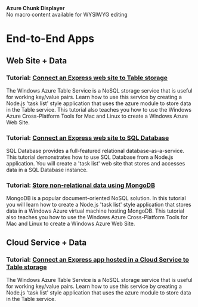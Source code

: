 <properties pageTitle="end-to-end" title="end-to-end" description="end-to-end" />

<div title="This is rendered content from macro" class="umbMacroHolder" onresizestart="return false;" umbpageid="14787" umbversionid="c94b2841-7fd7-4c47-8f26-6badcf0a903a" ismacro="true" umb_chunkpath="devcenter/Menu" umb_modaltrigger="" umb_chunkurl="" umb_hide="0" umb_chunkname="NodeJSLeft" umb_modalpopup="0" umb_macroalias="AzureChunkDisplayer"><!-- startUmbMacro --><span><strong>Azure Chunk Displayer</strong><br />No macro content available for WYSIWYG editing</span><!-- endUmbMacro --></div>
<h1 id="menu-nodejs-e2e">End-to-End Apps</h1>
<h2>Web Site + Data</h2>
<h3 class="tutorial"><span>Tutorial: </span><a href="/en-us/develop/nodejs/tutorials/web-site-with-storage/">Connect an Express web site to Table storage</a></h3>
<p>The Windows Azure Table Service is a NoSQL storage service that is useful for working key/value pairs. Learn how to use this service by creating a Node.js 'task list' style application that uses the azure module to store data in the Table service. This tutorial also teaches you how to use the Windows Azure Cross-Platform Tools for Mac and Linux to create a Windows Azure Web Site.</p>
<h3 class="tutorial"><span>Tutorial: </span><a href="/en-us/develop/nodejs/tutorials/web-site-with-sql-database/">Connect an Express web site to SQL Database</a></h3>
<p>SQL Database provides a full-featured relational database-as-a-service. This tutorial demonstrates how to use SQL Database from a Node.js application. You will create a 'task list' web site that stores and accesses data in a SQL Database instance.</p>
<h3 class="tutorial"><span>Tutorial: </span><a href="/en-us/develop/nodejs/tutorials/website-with-mongodb-(mac)/">Store non-relational data using MongoDB</a></h3>
<p>MongoDB is a popular document-oriented NoSQL solution. In this tutorial you will learn how to create a Node.js 'task list' style application that stores data in a Windows Azure virtual machine hosting MongoDB. This tutorial also teaches you how to use the Windows Azure Cross-Platform Tools for Mac and Linux to create a Windows Azure Web Site.</p>
<h2>Cloud Service + Data</h2>
<h3 class="tutorial"><span>Tutorial: </span><a href="/en-us/develop/nodejs/tutorials/web-app-with-storage/">Connect an Express app hosted in a Cloud Service to Table storage</a></h3>
<p>The Windows Azure Table Service is a NoSQL storage service that is useful for working key/value pairs. Learn how to use this service by creating a Node.js 'task list' style application that uses the azure module to store data in the Table service.</p>